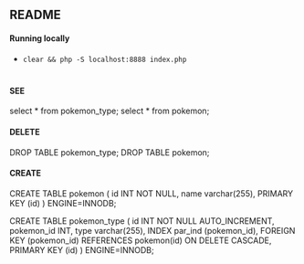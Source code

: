 ## README

#### Running locally

* `clear && php -S localhost:8888 index.php`

#

#### SEE
select * from pokemon_type;
select * from pokemon;

#### DELETE
DROP TABLE pokemon_type;
DROP TABLE pokemon;


#### CREATE 

CREATE TABLE pokemon (
  id INT NOT NULL,
  name varchar(255),
  PRIMARY KEY (id)
) ENGINE=INNODB;

CREATE TABLE pokemon_type (
  id INT NOT NULL AUTO_INCREMENT,
  pokemon_id INT,
  type varchar(255),
  INDEX par_ind (pokemon_id),
  FOREIGN KEY (pokemon_id) REFERENCES pokemon(id) ON DELETE CASCADE,
  PRIMARY KEY (id)
) ENGINE=INNODB;
